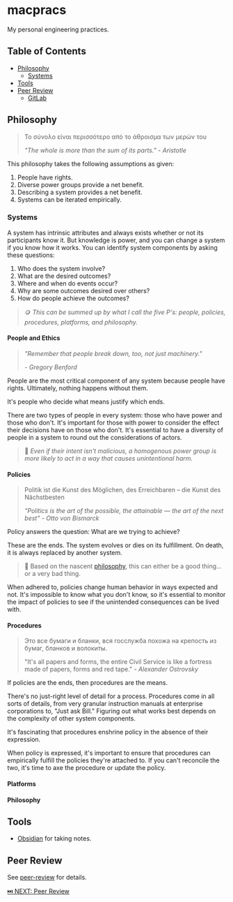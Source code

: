 macpracs
===============

My personal engineering practices.

Table of Contents
---------------------------

- [Philosophy](#philosophy)
	- [Systems](#systems)
- [Tools](#tools)
- [Peer Review](#peer-review)
	- [GitLab](#gitlab)

Philosophy
----------------

> Το σύνολο είναι περισσότερο από το άθροισμα των μερών του
>
> *"The whole is more than the sum of its parts."*
> *- Aristotle*

This philosophy takes the following assumptions as given:
1. People have rights.
2. Diverse power groups provide a net benefit.
3. Describing a system provides a net benefit.
4. Systems can be iterated empirically.

### Systems

A system has intrinsic attributes and always exists whether or not its participants know it. But knowledge is power, and you can change a system if you know how it works. You can identify system components by asking these questions:
1. Who does the system involve?
2. What are the desired outcomes?
3. Where and when do events occur?
4. Why are some outcomes desired over others?
5. How do people achieve the outcomes?
   
> 🪙 *This can be summed up by what I call the five P's: people, policies, procedures, platforms, and philosophy.*

#### People and Ethics

> *"Remember that people break down, too, not just machinery."*
> 
> *- Gregory Benford*

People are the most critical component of any system because people have rights. Ultimately, nothing happens without them.

It's people who decide what means justify which ends.

There are two types of people in every system: those who have power and those who don't. It's important for those with power to consider the effect their decisions have on those who don't. It's essential to have a diversity of people in a system to round out the considerations of actors.

> 🤕 *Even if their intent isn't malicious, a homogenous power group is more likely to act in a way that causes unintentional harm.*

#### Policies

> Politik ist die Kunst des Möglichen, des Erreichbaren – die Kunst des Nächstbesten
> 
> *"Politics is the art of the possible, the attainable — the art of the next best"*
> *- Otto von Bismarck*

Policy answers the question: What are we trying to achieve?

These are the ends. The system evolves or dies on its fulfillment. On death, it is always replaced by another system.

> 🧐 Based on the nascent [philosophy](#philosophy-1), this can either be a good thing... or a very bad thing.

When adhered to, policies change human behavior in ways expected and not. It's impossible to know what you don't know, so it's essential to monitor the impact of policies to see if the unintended consequences can be lived with.

#### Procedures

> Это все бумаги и бланки, вся госслужба похожа на крепость из бумаг, бланков и волокиты.
>
> "It's all papers and forms, the entire Civil Service is like a fortress made of papers, forms and red tape."
> *- Alexander Ostrovsky*

If policies are the ends, then procedures are the means.

There's no just-right level of detail for a process. Procedures come in all sorts of details, from very granular instruction manuals at enterprise corporations to, "Just ask Bill." Figuring out what works best depends on the complexity of other system components.

It's fascinating that procedures enshrine policy in the absence of their expression.

When policy is expressed, it's important to ensure that procedures can empirically fulfill the policies they're attached to. If you can't reconcile the two, it's time to axe the procedure or update the policy.

#### Platforms

#### Philosophy

Tools
--------

- [Obsidian](https://obsidian.md) for taking notes.

Peer Review
------------------

See [peer-review](peer-review.md) for details.

[⏭️ NEXT: Peer Review](peer-review.md)
